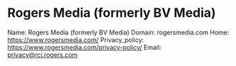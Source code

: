 
# Rogers Media (formerly BV Media)

Name: Rogers Media (formerly BV Media)
Domain: rogersmedia.com
Home: https://www.rogersmedia.com/
Privacy_policy: https://www.rogersmedia.com/privacy-policy/
Email: privacy@rci.rogers.com
